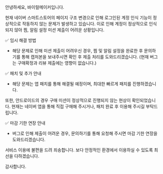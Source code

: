 안녕하세요, 바이럴메이커입니다.

현재 네이버 스마트스토어의 페이지 구조 변경으로 인해 로그인된 계정 인식 기능이 정상적으로 작동하지 않는 문제가 발생하고 있습니다. 이로 인해 계정이 정상적으로 인식되지 않아 찜, 알림 설정 미션 제출이 어려운 상황입니다.

✅ 임시 해결 방법

- 해당 문제로 인해 미션 제출이 어려우신 경우, 찜 및 알림 설정을 완료한 후 문의하기를 통해 캡처본을 보내주시면 확인 후 제출 처리를 도와드리겠습니다. (현재 버그는 구매확정과 리뷰 제출에는 영향이 없습니다.)

✅ 패치 및 추가 안내

- 해당 문제는 앱 패치를 통해 해결될 예정이며, 최대한 빠르게 패치를 진행하겠습니다.

또한, 안드로이드의 경우 구매 미션이 정상적으로 진행되지 않는 현상이 확인되었습니다. 현재는 네이버 앱을 통해 직접 구매해 주시거나, 패치 완료 후 이용해 주시길 부탁드립니다.

✅ 마감 기한 연장 안내
- 버그로 인해 제출이 어려운 경우, 문의하기를 통해 요청해 주시면 마감 기한 연장을 도와드리겠습니다.

서비스 이용에 불편을 드려 죄송합니다. 보다 안정적인 환경에서 이용하실 수 있도록 최선을 다하겠습니다.

감사합니다.
